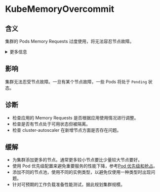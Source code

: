 # KubeMemoryOvercommit

## 含义

集群的 Pods Memory Requests 过度使用，将无法容忍节点故障。

<details>
<summary>更多信息</summary>

所有 Pods 的 Memory Requests 总和将超过集群的容量。如果发生节点故障，一些 Pods 将无法迁移到剩余的节点。

</details>

## 影响

集群无法忍受节点故障。一旦有某个节点故障，一些 Pods 将处于 `Pending` 状态。

## 诊断

- 检查应用的 Memory Requests 是否根据应用使用情况进行调整。
- 检查是否有节点处于可用状态但被隔离。
- 检查 cluster-autoscaler 在新增节点方面是否存在问题。

## 缓解

- 为集群添加更多的节点。通常更多较小节点要比少量较大节点要好。
- 使用 Pod 优先级配置来避免重要服务的性能下降，参考[Pod 优先级和抢占](https://kubernetes.io/zh-cn/docs/concepts/scheduling-eviction/pod-priority-preemption/)。
- 添加不同的节点池，使用不同的实例类型，以避免仅使用一种类型时出现问题。
- 针对可预期的工作负载准备性能测试，据此规划集群规模。